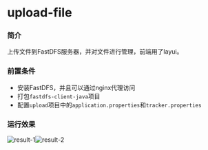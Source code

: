# upload-file
### 简介

上传文件到FastDFS服务器，并对文件进行管理，前端用了layui。

### 前置条件

- 安装FastDFS，并且可以通过nginx代理访问
- 打包`fastdfs-client-java`项目
- 配置`upload`项目中的`application.properties`和`tracker.properties`

### 运行效果

![result-1](http://47.99.93.47/group1/M00/00/00/rBD10V6v1XqAQPNnAACsjzqfBHk882.png)![result-2](http://47.99.93.47/group1/M00/00/00/rBD10V6wD86AV6FsAAFRsP3z9IE017.png)



